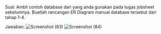 Soal:
Ambil contoh database dari yang anda gunakan pada tugas jobsheet sebelumnya. Buatlah 
rancangan ER Diagram manual database tersebut dari tahap 1-4.

Jawaban:
![Screenshot (83)](https://github.com/anisa099/Praktikum-Basis-Data/assets/137586803/d6f54613-c46d-48bd-a7bb-3805d27134d3)
![Screenshot (84)](https://github.com/anisa099/Praktikum-Basis-Data/assets/137586803/f33288a4-4e17-454f-9d8d-5bb6ebf3378d)
